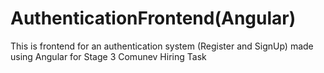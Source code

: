# AuthenticationFrontend(Angular)

This is frontend for an authentication system (Register and SignUp) made using Angular for Stage 3 Comunev Hiring Task

